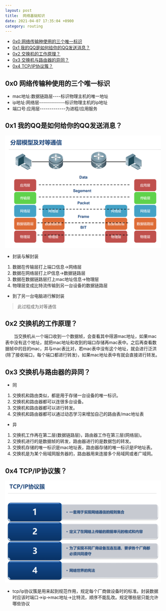 ```yaml
---
layout: post
title:  网络基础知识
date: 2021-04-07 17:35:04 +0900
category: routing
---
```

<!-- TOC -->

- [0x0 网络传输种使用的三个唯一标识](#0x0-网络传输种使用的三个唯一标识)
- [0x1 我的QQ是如何给你的QQ发送消息？](#0x1-我的qq是如何给你的qq发送消息)
- [0x2 交换机的工作原理？](#0x2-交换机的工作原理)
- [0x3 交换机与路由器的异同？](#0x3-交换机与路由器的异同)
- [0x4 TCP/IP协议簇？](#0x4-tcpip协议簇)

<!-- /TOC -->


## 0x0 网络传输种使用的三个唯一标识

- mac地址:数据链路层----标识物理主机的唯一地址
- ip地址:网络层-------------标识物理主机的ip地址
- 端口号:应用层-------------为进程/应用服务

## 0x1 我的QQ是如何给你的QQ发送消息？
![](/images/20210407-1.png)
- 封装与解封装
1. 数据在传输层打上端口信息->网络层
2. 数据在网络层打上IP信息->数据链路层
3. 数据在数据链路层打上mac地址信息->物理层
4. 物理层变成比特流传输到另一台设备的数据链路层
- 到了另一台电脑进行解封装
> 此过程成为对等通信

## 0x2 交换机的工作原理？

&ensp;&ensp;&ensp;&ensp;当交换机从一个端口收到一个数据帧，会查看其中得源mac地址，如果mac表中没有这个地址，就把mac地址和收到的端口存储再mac表中。之后再查看数据帧中的目的mac，并与mac表比对，若mac表中没有这个地址，就会进行泛洪(除了接收端口，每个端口都进行转发)，如果mac地址表中有就会直接进行转发。

## 0x3 交换机与路由器的异同？

- 同
1. 交换机和路由类似，都是用于存储一台设备的唯一标识。
2. 交换机和路由器都可以连很多台设备。
3. 交换机和路由器都可以进行转发。
4. 交换机和路由器都可以通过动态学习来增加自己的路由表/mac地址表
- 异
1. 交换机工作再在第二层(数据链路层)，路由器工作在第三层(网络层)。
2. 交换机进行的是数据帧的转发，路由器进行的是数据包的转发。
3. 交换机存储的唯一标识是mac地址表，路由器存储的唯一标识是IP地址表。
4. 交换机是为某个局域网服务器的，路由器用来连接多个局域网或者广域网。

## 0x4 TCP/IP协议簇？
![](/images/20210407-2.png)
- tcp/ip协议簇是用来起到规范作用，规定每个厂商做设备时的标准。封装数据时应该时端口->ip->mac地址->比特流，顺序不能乱改。规定哪些层只能允许哪些协议

